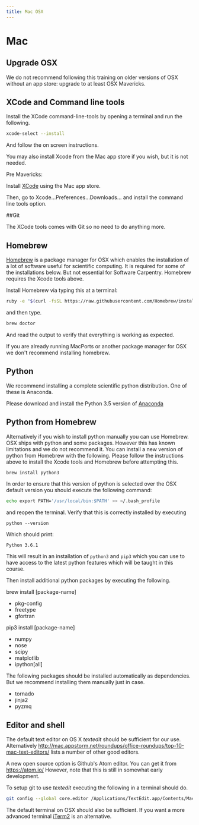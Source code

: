 ```yaml
---
title: Mac OSX
---
```


Mac
===

Upgrade OSX
---------

We do not recommend following this training on older versions of OSX without an app store: upgrade
to at least OSX Mavericks.

XCode and Command line tools
----------------------------

Install the XCode command-line-tools by opening a terminal and run the following.

``` bash
xcode-select --install
```
And follow the on screen instructions.

You may also install Xcode from the Mac app store if you wish, but it is not needed.

Pre Mavericks:

Install [XCode](https://itunes.apple.com/us/app/xcode/id497799835) using the Mac app store.

Then, go to Xcode...Preferences...Downloads... and install the command line tools option.

##Git

The XCode tools comes with Git so no need to do anything more.

Homebrew
--------
[Homebrew](brew.sh) is a package manager for OSX which enables the installation of a
lot of software useful for scientific computing. It is required for some of the installations
below. But not essential for Software Carpentry. Homebrew requires the Xcode tools above.

Install Homebrew via typing this at a terminal:

``` bash
ruby -e "$(curl -fsSL https://raw.githubusercontent.com/Homebrew/install/master/install)"
```

and then type.

```bash
brew doctor
```

And read the output to verify that everything is working as expected.

If you are already running MacPorts or another package manager for OSX we don't recommend
installing homebrew.


Python
------

We recommend installing a complete scientific python distribution. One of these is
Anaconda.

Please download and install the Python 3.5 version of [Anaconda](https://www.continuum.io/downloads)


Python from Homebrew
--------------------

Alternatively if you wish to install python manually you can use Homebrew.
OSX ships with python and some packages. However this has known limitations and we do not recommend it.
You can install a new version of python from Homebrew with the following.
Please follow the instructions above to install the Xcode tools and Homebrew before attempting
this.

```bash
brew install python3
```

In order to ensure that this version of python is selected over the OSX default version you should
execute the following command:

```bash
echo export PATH='/usr/local/bin:$PATH' >> ~/.bash_profile
```
and reopen the terminal. Verify that this is correctly installed by executing

```
python --version
```

Which should print:

```
Python 3.6.1
```
This will result in an installation of `python3` and `pip3` which you can use to have access to the latest python features which will be taught in this course.

Then install additional python packages by executing the following.

brew install [package-name]
*  pkg-config
*  freetype
*  gfortran

pip3 install [package-name]
*  numpy
*  nose
*  scipy
*  matplotlib
*  ipython[all]

The following packages should be installed automatically as dependencies. But we recommend
installing them manually just in case.

*  tornado
*  jinja2
*  pyzmq


Editor and shell
----------------

The default text editor on OS X *textedit* should be sufficient for our use. Alternatively
http://mac.appstorm.net/roundups/office-roundups/top-10-mac-text-editors/ lists a number of other good editors.

A new open source option is Github's Atom editor. You can get it from https://atom.io/
However, note that this is still in somewhat early development.

To setup git to use *textedit* executing the following in a terminal should do.

``` bash
git config --global core.editor /Applications/TextEdit.app/Contents/MacOS/TextEdit
```

The default terminal on OSX should also be sufficient. If you want a more advanced terminal
[iTerm2](http://www.iterm2.com/) is an alternative.
